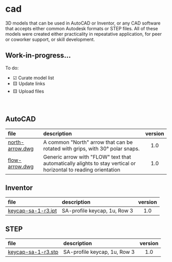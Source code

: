 # cad

3D models that can be used in AutoCAD or Inventor, or any CAD software that accepts either common Autodesk formats or STEP files. All of these models were created either practicality in repeatative application, for peer or coworker support, or skill development.

## Work-in-progress...
To do:
 - ☑ Curate model list
 - 🟨 Update links
 - 🟨 Upload files

&nbsp;

## AutoCAD
| file | description | version |
|:-----|:-----|:-----:|
| [north-arrow.dwg](null) | A common "North" arrow that can be rotated with grips, with 30° polar snaps. | 1.0 |
| [flow-arrow.dwg](null) | Generic arrow with "FLOW" text that automatically alights to stay vertical or horizontal to reading orientation | 1.0 |

## Inventor
| file | description | version |
|:-----|:-----|:-----:|
| [keycap-sa-1-r3.ipt](null) | SA-profile keycap, 1u, Row 3 | 1.0 |

## STEP
| file | description | version |
|:-----|:-----|:-----:|
| [keycap-sa-1-r3.stp](null) | SA-profile keycap, 1u, Row 3 | 1.0 |
